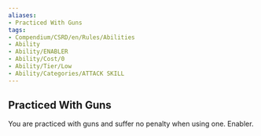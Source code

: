 ```yaml
---
aliases:
- Practiced With Guns
tags:
- Compendium/CSRD/en/Rules/Abilities
- Ability
- Ability/ENABLER
- Ability/Cost/0
- Ability/Tier/Low
- Ability/Categories/ATTACK SKILL
---
```


  
## Practiced With Guns  
You are practiced with guns and suffer no penalty when using one. Enabler. 